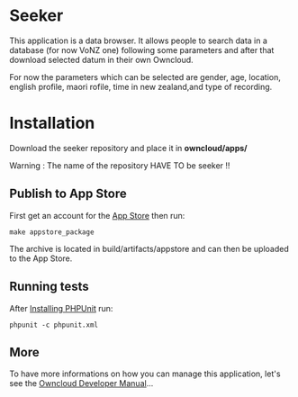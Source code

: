 # Seeker
This application is a data browser. It allows people to search data in a database (for now VoNZ one) following some parameters and after that download selected datum in their own Owncloud.

For now the parameters which can be selected are gender, age, location, english profile, maori rofile, time in new zealand,and type of recording.

# Installation
Download the seeker repository and place it in **owncloud/apps/**

Warning : The name of the repository HAVE TO be seeker !!

## Publish to App Store

First get an account for the [App Store](http://apps.owncloud.com/) then run:

    make appstore_package

The archive is located in build/artifacts/appstore and can then be uploaded to the App Store.

## Running tests
After [Installing PHPUnit](http://phpunit.de/getting-started.html) run:

    phpunit -c phpunit.xml
    
 ## More

To have more informations on how you can manage this application, let's see the [Owncloud Developer Manual](https://doc.owncloud.org/server/latest/developer_manual/app/index.html)...
    
